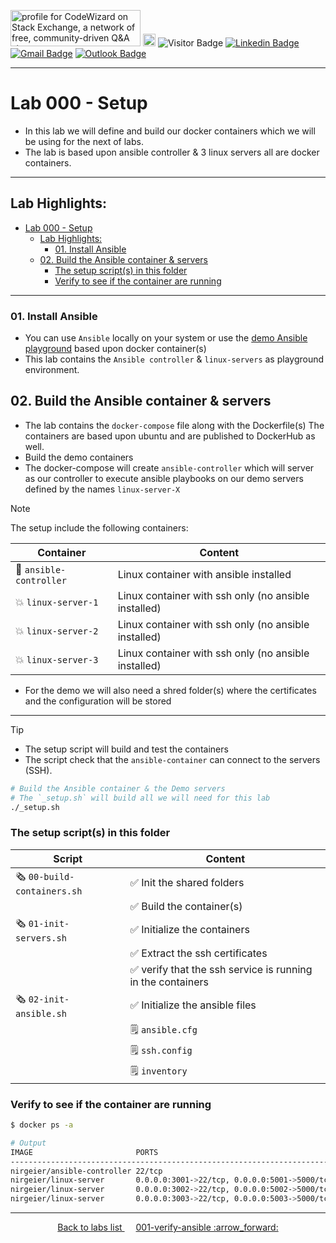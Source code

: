 <a href="https://stackoverflow.com/users/1755598"><img src="https://stackexchange.com/users/flair/1951642.png" width="208" height="58" alt="profile for CodeWizard on Stack Exchange, a network of free, community-driven Q&amp;A sites" title="profile for CodeWizard on Stack Exchange, a network of free, community-driven Q&amp;A sites"></a>
<a href="https://github.com/nirgeier/AnsibleLabs/actions/workflows/000-build-lab-images.yaml"><img src="https://img.shields.io/github/actions/workflow/status/nirgeier/AnsibleLabs/000-build-lab-images.yaml?branch=main&style=flat" style="height: 20px;"></a> ![Visitor Badge](https://visitor-badge.laobi.icu/badge?page_id=nirgeier) [![Linkedin Badge](https://img.shields.io/badge/-nirgeier-blue?style=flat&logo=Linkedin&logoColor=white&link=https://www.linkedin.com/in/nirgeier/)](https://www.linkedin.com/in/nirgeier/) [![Gmail Badge](https://img.shields.io/badge/-nirgeier@gmail.com-fcc624?style=plastic&logo=Gmail&logoColor=red&link=mailto:nirgeier@gmail.com)](mailto:nirgeier@gmail.com) [![Outlook Badge](https://img.shields.io/badge/-nirg@codewizard.co.il-fcc624?style=plastic&logo=microsoftoutlook&logoColor=blue&link=mailto:nirg@codewizard.co.il)](mailto:nirg@codewizard.co.il)

---

# Lab 000 - Setup

- In this lab we will define and build our docker containers which we will be using for the next of labs.
- The lab is based upon ansible controller & 3 linux servers all are docker containers.

--- 

## Lab Highlights: <!-- omit in toc-->

- [Lab 000 - Setup](#lab-000---setup)
  - [Lab Highlights: ](#lab-highlights-)
    - [01. Install Ansible](#01-install-ansible)
  - [02. Build the Ansible container \& servers](#02-build-the-ansible-container--servers)
    - [The setup script(s) in this folder](#the-setup-scripts-in-this-folder)
    - [Verify to see if the container are running](#verify-to-see-if-the-container-are-running)

---

### 01. Install Ansible

- You can use `Ansible` locally on your system or use the [demo Ansible playground](https://killercoda.com/codewizard/scenario/Ansible) based upon docker container(s)
- This lab contains the `Ansible controller` & `linux-servers` as playground environment.

## 02. Build the Ansible container & servers

- The lab contains the `docker-compose` file along with the Dockerfile(s)
  The containers are based upon ubuntu and are published to DockerHub as well.
- Build the demo containers
- The docker-compose will create `ansible-controller` which will server as our controller to execute ansible playbooks on our demo servers defined by the names `linux-server-X`

> [!NOTE]
> The setup include the following containers:

| Container                             | Content                                              |
| ------------------------------------- | ---------------------------------------------------- |
| :school_satchel: `ansible-controller` | Linux container with ansible installed               |
| :collision: `linux-server-1`          | Linux container with ssh only (no ansible installed) |
| :collision: `linux-server-2`          | Linux container with ssh only (no ansible installed) |
| :collision: `linux-server-3`          | Linux container with ssh only (no ansible installed) |

* For the demo we will also need a shred folder(s) where the certificates and the configuration will be stored

---

> [!TIP]
> 
> * The setup script will build and test the containers  
> * The script check that the `ansible-container` can connect to the servers (SSH).

```sh
# Build the Ansible container & the Demo servers
# The `_setup.sh` will build all we will need for this lab
./_setup.sh
```

### The setup script(s) in this folder

| Script                                    | Content                                                                     |
| ----------------------------------------- | --------------------------------------------------------------------------- |
| :newspaper_roll: `00-build-containers.sh` | :white_check_mark: Init the shared folders                                  |
|                                           | :white_check_mark: Build the container(s)                                   |  |
| :newspaper_roll: `01-init-servers.sh`     | :white_check_mark: Initialize the containers                                |
|                                           | :white_check_mark: Extract the ssh certificates                             |
|                                           | :white_check_mark: verify that the ssh service is running in the containers |
| :newspaper_roll: `02-init-ansible.sh`     | :white_check_mark: Initialize the ansible files                             |
|                                           | :spiral_notepad: `ansible.cfg`                                              |
|                                           | :spiral_notepad: `ssh.config`                                               |
|                                           | :spiral_notepad: `inventory`                                                |

### Verify to see if the container are running

```sh
$ docker ps -a

# Output
IMAGE                       PORTS                                                                  NAMES
---------------------------------------------------------------------------------------------------------------------
nirgeier/ansible-controller 22/tcp                                                                 ansible-controller
nirgeier/linux-server       0.0.0.0:3001->22/tcp, 0.0.0.0:5001->5000/tcp, 0.0.0.0:8081->8080/tcp   linux-server-1
nirgeier/linux-server       0.0.0.0:3002->22/tcp, 0.0.0.0:5002->5000/tcp, 0.0.0.0:8082->8080/tcp   linux-server-2
nirgeier/linux-server       0.0.0.0:3003->22/tcp, 0.0.0.0:5003->5000/tcp, 0.0.0.0:8083->8080/tcp   linux-server-3
```

---

<p style="text-align: center;">
    <a href="/Labs">
    Back to labs list
    </a>    
    &emsp;
    <a href="/Labs/001-verify-ansible">
    001-verify-ansible :arrow_forward:
    </a>
</p>
